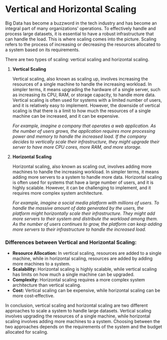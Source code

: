 # Vertical and Horizontal Scaling

Big Data has become a buzzword in the tech industry and has become an integral part of many organizations' operations. To effectively handle and process large datasets, it is essential to have a robust infrastructure that can handle the load. This is where scaling comes into the picture. Scaling refers to the process of increasing or decreasing the resources allocated to a system based on its requirements.

There are two types of scaling: vertical scaling and horizontal scaling.

1. **Vertical Scaling**

   Vertical scaling, also known as scaling up, involves increasing the resources of a single machine to handle the increasing workload. In simpler terms, it means upgrading the hardware of a single server, such as increasing its CPU, RAM, or storage capacity, to handle more data. Vertical scaling is often used for systems with a limited number of users, and it is relatively easy to implement. However, the downside of vertical scaling is that there is a limit to how much the resources of a single machine can be increased, and it can be expensive.

   _For example, imagine a company that operates a web application. As the number of users grows, the application requires more processing power and memory to handle the increased load. If the company decides to vertically scale their infrastructure, they might upgrade their server to have more CPU cores, more RAM, and more storage._

2. **Horizontal Scaling**

   Horizontal scaling, also known as scaling out, involves adding more machines to handle the increasing workload. In simpler terms, it means adding more servers to a system to handle more data. Horizontal scaling is often used for systems that have a large number of users, and it is highly scalable. However, it can be challenging to implement, and it requires more complex system architecture.

   _For example, imagine a social media platform with millions of users. To handle the massive amount of data generated by the users, the platform might horizontally scale their infrastructure. They might add more servers to their system and distribute the workload among them. As the number of users continues to grow, the platform can keep adding more servers to their infrastructure to handle the increased load._

### Differences between Vertical and Horizontal Scaling:

- **Resource Allocation:** In vertical scaling, resources are added to a single machine, while in horizontal scaling, resources are added by adding more machines to a system.
- **Scalability:** Horizontal scaling is highly scalable, while vertical scaling has limits on how much a single machine can be upgraded.
- **Complexity:** Horizontal scaling requires a more complex system architecture than vertical scaling.
- **Cost:** Vertical scaling can be expensive, while horizontal scaling can be more cost-effective.

In conclusion, vertical scaling and horizontal scaling are two different approaches to scale a system to handle large datasets. Vertical scaling involves upgrading the resources of a single machine, while horizontal scaling involves adding more machines to a system. Choosing between the two approaches depends on the requirements of the system and the budget allocated for scaling.
